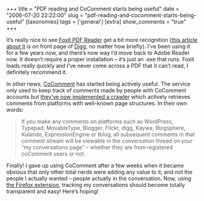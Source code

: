 +++
title = "PDF reading and CoComment starts being useful"
date = "2006-07-20 22:22:00"
slug = "pdf-reading-and-cocomment-starts-being-useful"
[taxonomies]
tags = ['general']
[extra]
show_comments = "true"
+++

It’s really nice to see [Foxit PDF Reader](http://www.foxitsoftware.com/pdf/rd_intro.php "Foxit PDF Reader") get a bit more recognition ([this article about it](http://www.uneasysilence.com/archive/2006/07/7056/ "Foxit PDF Reader") is on front page of [Digg](http://www.digg.com/), no matter how briefly). I’ve been using it for a few years now, and there’s now way I’d move back to Adobe Reader now. It doesn’t require a proper installation – it’s just an .exe that runs. Foxit loads really quickly and I’ve never come across a PDF that it can’t read, I definitely recommend it.

In other news, [CoComment](http://www.cocomment.com/) has started being actively useful. The service only used to keep track of comments made by people with CoComment accounts but [they’ve now implemented a crawler](http://www.cocomment.com/teamblog/?p=98) which actively retrieves comments from platforms with well-known page structures. In their own words:

> If you make any comments on platforms such as WordPress, Typepad, MovableType, Blogger, Flickr, digg, Kaywa, Blogsphere, Kulando, ExpressionEngine or tblog, all subsequent comments in that comment stream will be viewable in the conversation thread on your “my conversations page” – whether they are from registered coComment users or not.

Finally! I gave up using CoComment after a few weeks when it became obvious that only other total nerds were adding any value to it, and not the people I actually wanted – people actually in the conversation. Now, using [the Firefox extension](http://www.cocomment.com/tools/extension "CoComment Firefox extension"), tracking my conversations should become totally transparent and easy! Here’s hoping!
